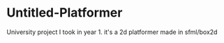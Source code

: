# Untitled-Platformer
University project I took in year 1. it's a 2d platformer made in sfml/box2d 

